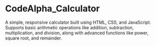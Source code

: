 # CodeAlpha_Calculator
A simple, responsive calculator built using HTML, CSS, and JavaScript. Supports basic arithmetic operations like addition, subtraction, multiplication, and division, along with advanced functions like power, square root, and remainder.
